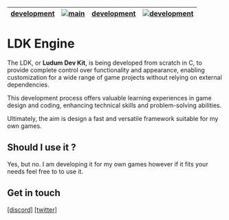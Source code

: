 | [development](https://github.com/marciovmf/ldk/tree/main) | [![main](https://github.com/marciovmf/ldk/actions/workflows/cmake-single-platform.yml/badge.svg)](https://github.com/marciovmf/ldk/actions/workflows/cmake-single-platform.yml) |  [development](https://github.com/marciovmf/ldk/tree/development) | [![development](https://github.com/marciovmf/ldk/actions/workflows/cmake-single-platform.yml/badge.svg?branch=development)](https://github.com/marciovmf/ldk/actions/workflows/cmake-single-platform.yml) | 
|-----|------|-----|-----|


# LDK Engine

The LDK, or **Ludum Dev Kit**, is being developed from scratch in C, to provide complete control over functionality and appearance, enabling customization for a wide range of game projects without relying on external dependencies. 

This development process offers valuable learning experiences in game design and coding, enhancing technical skills and problem-solving abilities. 

Ultimately, the aim is design a fast and versatile framework suitable for my own games.

## Should I use it ?

Yes, but no. I am developing it for my own games however if it fits your needs feel free to to use it.

## Get in touch
[[discord]](https://discord.gg/bA2bBPChFn)
[[twitter]](https://x.com/marciovmf)
